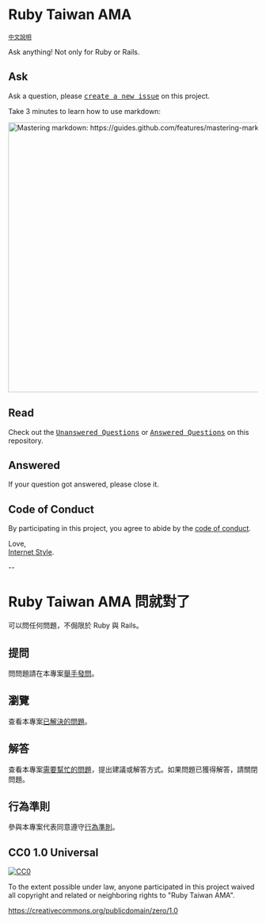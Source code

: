 # Ruby Taiwan AMA
<sup>[中文說明](#中文說明)</sup>

Ask anything! Not only for Ruby or Rails.

## Ask

Ask a question, please <kbd>[create a new issue](https://github.com/rubytaiwan/ama/issues/new)</kbd> on this project.

Take 3 minutes to learn how to use markdown:

[<img width="545" alt="Mastering markdown: https://guides.github.com/features/mastering-markdown" src="https://cloud.githubusercontent.com/assets/1000669/10116069/5b7237fe-6456-11e5-95a8-3c4d3fbab4ad.png">](https://guides.github.com/features/mastering-markdown)

## Read

Check out the <kbd>[Unanswered Questions](https://github.com/rubytaiwan/AMA/issues)</kbd> or <kbd>[Answered Questions](https://github.com/rubytaiwan/ama/issues?q=is%3Aissue+is%3Aclosed)</kbd> on this repository.

## Answered

If your question got answered, please close it.

## Code of Conduct

By participating in this project, you agree to abide by the [code of conduct](/CODE_OF_CONDUCT.md).

Love, <br>
[Internet Style](https://www.youtube.com/watch?v=Xe1TZaElTAs).

--

<a name="中文說明"></a>

# Ruby Taiwan AMA 問就對了

可以問任何問題，不侷限於 Ruby 與 Rails。

## 提問

問問題請在本專案<kbd>[舉手發問](https://github.com/rubytaiwan/ama/issues/new)</kbd>。

## 瀏覽

查看本專案<kbd>[已解決的問題](https://github.com/rubytaiwan/ama/issues?q=is%3Aissue+is%3Aclosed)</kbd>。

## 解答

查看本專案<kbd>[需要幫忙的問題](https://github.com/rubytaiwan/AMA/issues)</kbd>，提出建議或解答方式。如果問題已獲得解答，請關閉問題。

## 行為準則

參與本專案代表同意遵守[行為準則](/CODE_OF_CONDUCT.md)。


## CC0 1.0 Universal

[![CC0](http://i.creativecommons.org/p/zero/1.0/88x31.png)](http://creativecommons.org/publicdomain/zero/1.0/)

To the extent possible under law, anyone participated in this project waived all copyright and
related or neighboring rights to "Ruby Taiwan AMA".

https://creativecommons.org/publicdomain/zero/1.0
